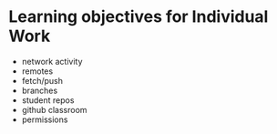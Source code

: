 # Learning objectives for Individual Work

* network activity
* remotes
* fetch/push
* branches
* student repos
* github classroom
* permissions
